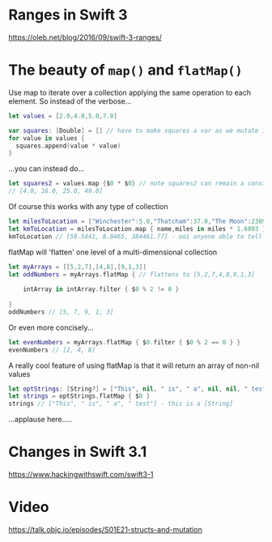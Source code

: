 # Ranges in Swift 3

https://oleb.net/blog/2016/09/swift-3-ranges/

# The beauty of `map()` and `flatMap()`

Use map to iterate over a collection applying the same operation to each element. So instead of the verbose...

```swift
let values = [2.0,4.0,5.0,7.0]

var squares: [Double] = [] // have to make squares a var as we mutate it inside the loop
for value in values {
  squares.append(value * value)
}
```
...you can instead do...

```swift
let squares2 = values.map {$0 * $0} // note squares2 can remain a constant :)
// [4.0, 16.0, 25.0, 49.0]
```
Of course this works with any type of collection

```swift
let milesToLocation = ["Winchester":5.0,"Thatcham":37.0,"The Moon":238900.0]
let kmToLocation = milesToLocation.map { name,miles in miles * 1.6093 }
kmToLocation // [59.5441, 8.0465, 384461.77] - ooi anyone able to tell me why it reorders?
```

flatMap will 'flatten' one level of a multi-dimensional collection

```swift
let myArrays = [[5,2,7],[4,8],[9,1,3]]
let oddNumbers = myArrays.flatMap { // flattens to [5,2,7,4,8,9,1,3]
    
    intArray in intArray.filter { $0 % 2 != 0 }
    
}
oddNumbers // [5, 7, 9, 1, 3]
```

Or even more concisely...

```swift
let evenNumbers = myArrays.flatMap { $0.filter { $0 % 2 == 0 } }
evenNumbers // [2, 4, 8]
```
A really cool feature of using flatMap is that it will return an array of non-nil values

```swift
let optStrings: [String?] = ["This", nil, " is", " a", nil, nil, " test"]
let strings = optStrings.flatMap { $0 }
strings // ["This", " is", " a", " test"] - this is a [String]
```

...applause here.....

# Changes in Swift 3.1

https://www.hackingwithswift.com/swift3-1

# Video

https://talk.objc.io/episodes/S01E21-structs-and-mutation
